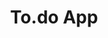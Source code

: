---
type: "Web App"
title: "To.do App"
description: "This will be where I talk about the project, the process and the outcome. This will be where I talk about the project, the process and the outcome."
tools: HTML, CSS, SCSS, JavaScript, ReactJS
image: "../../images/portimg4.png"
---